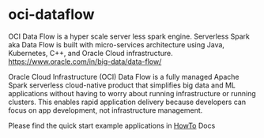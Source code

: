 # oci-dataflow

OCI Data Flow is a hyper scale server less spark engine. Serverless Spark aka Data Flow is built with micro-services architecture using Java, Kubernetes, C++, and Oracle Cloud infrastructure. https://www.oracle.com/in/big-data/data-flow/

Oracle Cloud Infrastructure (OCI) Data Flow is a fully managed Apache Spark serverless cloud-native product that simplifies big data and ML applications without having to worry about running infrastructure or running clusters. This enables rapid application delivery because developers can focus on app development, not infrastructure management.



Please find the quick start example applications in [HowTo](https://github.com/lnmohankumar/oci-dataflow/blob/main/oci-dataflow-howto.md) Docs